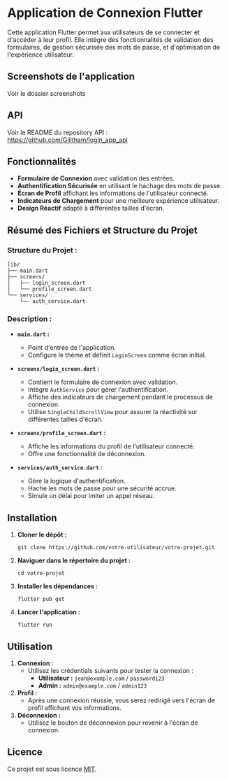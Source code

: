 
# Application de Connexion Flutter

Cette application Flutter permet aux utilisateurs de se connecter et d'accéder à leur profil. Elle intègre des fonctionnalités de validation des formulaires, de gestion sécurisée des mots de passe, et d'optimisation de l'expérience utilisateur.

## Screenshots de l'application
Voir le dossier screenshots

## API
Voir le README du repository API : https://github.com/Giiltham/login_app_api

## Fonctionnalités

-   **Formulaire de Connexion** avec validation des entrées.
-   **Authentification Sécurisée** en utilisant le hachage des mots de passe.
-   **Écran de Profil** affichant les informations de l'utilisateur connecté.
-   **Indicateurs de Chargement** pour une meilleure expérience utilisateur.
-   **Design Réactif** adapté à différentes tailles d'écran.

## Résumé des Fichiers et Structure du Projet

### Structure du Projet :


    lib/
    ├── main.dart
    ├── screens/
    │   ├── login_screen.dart
    │   └── profile_screen.dart
    └── services/
        └── auth_service.dart

### Description :

-   **`main.dart` :**

    -   Point d'entrée de l'application.
    -   Configure le thème et définit `LoginScreen` comme écran initial.
-   **`screens/login_screen.dart` :**

    -   Contient le formulaire de connexion avec validation.
    -   Intègre `AuthService` pour gérer l'authentification.
    -   Affiche des indicateurs de chargement pendant le processus de connexion.
    -   Utilise `SingleChildScrollView` pour assurer la réactivité sur différentes tailles d'écran.
-   **`screens/profile_screen.dart` :**

    -   Affiche les informations du profil de l'utilisateur connecté.
    -   Offre une fonctionnalité de déconnexion.
-   **`services/auth_service.dart` :**

    -   Gère la logique d'authentification.
    -   Hache les mots de passe pour une sécurité accrue.
    -   Simule un délai pour imiter un appel réseau.

## Installation

1.  **Cloner le dépôt :**

    `git clone https://github.com/votre-utilisateur/votre-projet.git`

2.  **Naviguer dans le répertoire du projet :**

    `cd votre-projet`

3.  **Installer les dépendances :**

    `flutter pub get`

4.  **Lancer l'application :**

    `flutter run`

## Utilisation

1.  **Connexion :**
    -   Utilisez les crédentials suivants pour tester la connexion :
        -   **Utilisateur :** `jean@example.com` / `password123`
        -   **Admin :** `admin@example.com` / `admin123`
2.  **Profil :**
    -   Après une connexion réussie, vous serez redirigé vers l'écran de profil affichant vos informations.
3.  **Déconnexion :**
    -   Utilisez le bouton de déconnexion pour revenir à l'écran de connexion.

## Licence

Ce projet est sous licence [MIT](https://opensource.org/license/mit).

